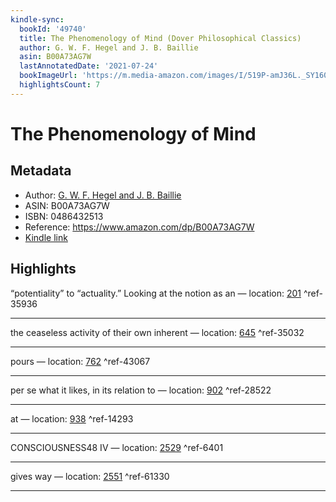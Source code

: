 ```yaml
---
kindle-sync:
  bookId: '49740'
  title: The Phenomenology of Mind (Dover Philosophical Classics)
  author: G. W. F. Hegel and J. B. Baillie
  asin: B00A73AG7W
  lastAnnotatedDate: '2021-07-24'
  bookImageUrl: 'https://m.media-amazon.com/images/I/519P-amJ36L._SY160.jpg'
  highlightsCount: 7
---
```

# The Phenomenology of Mind
## Metadata
* Author: [G. W. F. Hegel and J. B. Baillie](https://www.amazon.comundefined)
* ASIN: B00A73AG7W
* ISBN: 0486432513
* Reference: https://www.amazon.com/dp/B00A73AG7W
* [Kindle link](kindle://book?action=open&asin=B00A73AG7W)

## Highlights
“potentiality” to “actuality.” Looking at the notion as an — location: [201](kindle://book?action=open&asin=B00A73AG7W&location=201) ^ref-35936

---
the ceaseless activity of their own inherent — location: [645](kindle://book?action=open&asin=B00A73AG7W&location=645) ^ref-35032

---
pours — location: [762](kindle://book?action=open&asin=B00A73AG7W&location=762) ^ref-43067

---
per se what it likes, in its relation to — location: [902](kindle://book?action=open&asin=B00A73AG7W&location=902) ^ref-28522

---
at — location: [938](kindle://book?action=open&asin=B00A73AG7W&location=938) ^ref-14293

---
CONSCIOUSNESS48 IV — location: [2529](kindle://book?action=open&asin=B00A73AG7W&location=2529) ^ref-6401

---
gives way — location: [2551](kindle://book?action=open&asin=B00A73AG7W&location=2551) ^ref-61330

---
